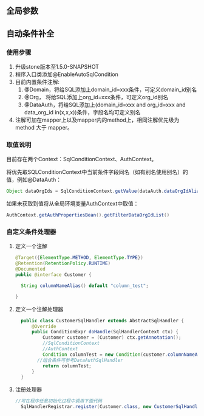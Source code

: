 ## 全局参数

## 自动条件补全

### 使用步骤

1. 升级stone版本至1.5.0-SNAPSHOT
2. 程序入口类添加@EnableAutoSqlCondition
3. 目前内置条件注解:
   1. @Domain，将给SQL添加上domain_id=xxx条件，可定义domain_id别名
   2. @Org， 将给SQL添加上org_id=xxx条件，可定义org_id别名
   3. @DataAuth，将给SQL添加上(domain_id=xxx and org_id=xxx and data_org_id in(x,x,x))条件，字段名均可定义别名
4. 注解可加在mapper上以及mapper内的method上，相同注解优先级为 method 大于 mapper。

### 取值说明

目前存在两个Context：SqlConditionContext、AuthContext。

将优先取SQLConditionContext中当前条件字段同名（如有别名使用别名）的值，例如@DataAuth：

```java
Object dataOrgIds = SqlConditionContext.getValue(dataAuth.dataOrgIdAlias())
```

如果未获取到值将从全局环境变量AuthContext中取值：

```java
AuthContext.getAuthPropertiesBean().getFilterDataOrgIdList()
```

### 自定义条件处理器
1. 定义一个注解
   ```java
   @Target({ElementType.METHOD, ElementType.TYPE})
   @Retention(RetentionPolicy.RUNTIME)
   @Documented
   public @interface Customer {

     String columnNameAlias() default "column_test";

   }
   ```
   
2. 定义一个注解处理器
    ```java
      public class CustomerSqlHandler extends AbstractSqlHandler {
          @Override
          public ConditionExpr doHandle(SqlHandlerContext ctx) {
              Customer customer = (Customer) ctx.getAnnotation();
              //SqlConditionContext
              //AuthContext
              Condition columnTest = new Condition(customer.columnNameAlias(), ConditionOperator.EQ,"从上下文中取值");
            //组合条件可参考DataAuthSqlHandler
              return columnTest;
          }
      }
    ```

3. 注册处理器
  
    ``` java
    //可在程序任意初始化过程中调用下面代码
      SqlHandlerRegistrar.register(Customer.class, new CustomerSqlHandler());
    ```
